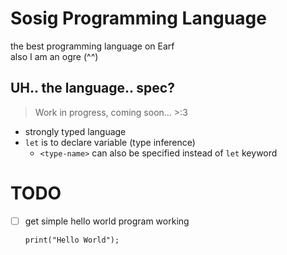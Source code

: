 # Sosig Programming Language
the best programming language on Earf  
also I am an ogre (^^)  

## UH.. the language.. spec?
> Work in progress, coming soon... >:3  

- strongly typed language
- `let` is to declare variable (type inference)
    - `<type-name>` can also be specified instead of `let` keyword

# TODO
- [ ] get simple hello world program working  
    ```
    print("Hello World");
    ```
